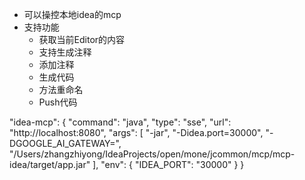 + 可以操控本地idea的mcp
+ 支持功能
  + 获取当前Editor的内容
  + 支持生成注释
  + 添加注释
  + 生成代码
  + 方法重命名
  + Push代码

"idea-mcp": {
"command": "java",
"type": "sse",
"url": "http://localhost:8080",
"args": [
"-jar",
"-Didea.port=30000",
"-DGOOGLE_AI_GATEWAY=",
"/Users/zhangzhiyong/IdeaProjects/open/mone/jcommon/mcp/mcp-idea/target/app.jar"
],
"env": {
"IDEA_PORT": "30000"
}
}